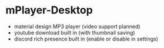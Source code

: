 # mPlayer-Desktop

- material design MP3 player (video support planned)
- youtube download built in (with thumbnail saving)
- discord rich presence built in (enable or disable in settings)
